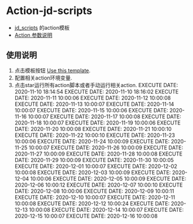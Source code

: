# Action-jd-scripts

- [jd_scripts](https://github.com/lxk0301/jd_scripts) 的action模板
- [Action 参数说明](https://github.com/lxk0301/jd_scripts/blob/master/githubAction.md)

## 使用说明

1. 点击模板按钮 [Use this template](https://github.com/zdrka/Action-jd-scripts/generate).
2. 配置相关action环境变量.
3. 点击star运行所有action脚本或者手动运行相关action.
EXECUTE DATE: 2020-11-10 18:14:54
EXECUTE DATE: 2020-11-10 18:16:02
EXECUTE DATE: 2020-11-11 10:00:06
EXECUTE DATE: 2020-11-12 10:00:08
EXECUTE DATE: 2020-11-13 10:00:07
EXECUTE DATE: 2020-11-14 10:00:07
EXECUTE DATE: 2020-11-15 10:00:06
EXECUTE DATE: 2020-11-16 10:00:07
EXECUTE DATE: 2020-11-17 10:00:08
EXECUTE DATE: 2020-11-18 10:00:07
EXECUTE DATE: 2020-11-19 10:00:06
EXECUTE DATE: 2020-11-20 10:00:08
EXECUTE DATE: 2020-11-21 10:00:10
EXECUTE DATE: 2020-11-22 10:00:10
EXECUTE DATE: 2020-11-23 10:00:06
EXECUTE DATE: 2020-11-24 10:00:09
EXECUTE DATE: 2020-11-25 10:00:07
EXECUTE DATE: 2020-11-26 10:00:09
EXECUTE DATE: 2020-11-27 10:00:09
EXECUTE DATE: 2020-11-28 10:00:08
EXECUTE DATE: 2020-11-29 10:00:09
EXECUTE DATE: 2020-11-30 10:00:05
EXECUTE DATE: 2020-12-01 10:00:07
EXECUTE DATE: 2020-12-02 10:00:08
EXECUTE DATE: 2020-12-03 10:00:09
EXECUTE DATE: 2020-12-04 10:00:06
EXECUTE DATE: 2020-12-05 10:00:09
EXECUTE DATE: 2020-12-06 10:00:12
EXECUTE DATE: 2020-12-07 10:00:10
EXECUTE DATE: 2020-12-08 10:00:06
EXECUTE DATE: 2020-12-09 10:00:11
EXECUTE DATE: 2020-12-10 10:00:07
EXECUTE DATE: 2020-12-11 10:00:08
EXECUTE DATE: 2020-12-12 10:00:24
EXECUTE DATE: 2020-12-13 10:00:08
EXECUTE DATE: 2020-12-14 10:00:07
EXECUTE DATE: 2020-12-15 10:00:07
EXECUTE DATE: 2020-12-16 10:00:08
